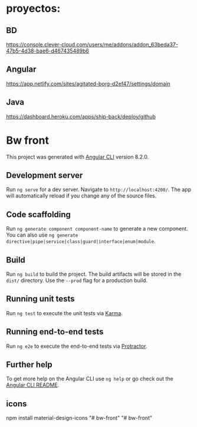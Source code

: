# proyectos:
## BD
https://console.clever-cloud.com/users/me/addons/addon_63beda37-47b5-4d38-bae6-d467435489b6
## Angular
https://app.netlify.com/sites/agitated-borg-d2ef47/settings/domain
## Java
https://dashboard.heroku.com/apps/ship-back/deploy/github

# Bw front

This project was generated with [Angular CLI](https://github.com/angular/angular-cli) version 8.2.0.

## Development server

Run `ng serve` for a dev server. Navigate to `http://localhost:4200/`. The app will automatically reload if you change any of the source files.

## Code scaffolding

Run `ng generate component component-name` to generate a new component. You can also use `ng generate directive|pipe|service|class|guard|interface|enum|module`.

## Build

Run `ng build` to build the project. The build artifacts will be stored in the `dist/` directory. Use the `--prod` flag for a production build.

## Running unit tests

Run `ng test` to execute the unit tests via [Karma](https://karma-runner.github.io).

## Running end-to-end tests

Run `ng e2e` to execute the end-to-end tests via [Protractor](http://www.protractortest.org/).

## Further help

To get more help on the Angular CLI use `ng help` or go check out the [Angular CLI README](https://github.com/angular/angular-cli/blob/master/README.md).


## icons

npm install material-design-icons
"# bw-front" 
"# bw-front"
